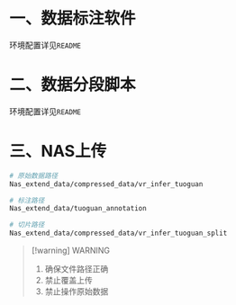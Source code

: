 # 一、数据标注软件

环境配置详见`README`

# 二、数据分段脚本

环境配置详见`README`


# 三、NAS上传

```bash
# 原始数据路径
Nas_extend_data/compressed_data/vr_infer_tuoguan

# 标注路径
Nas_extend_data/tuoguan_annotation

# 切片路径
Nas_extend_data/compressed_data/vr_infer_tuoguan_split

```


> [!warning] WARNING
> 1. 确保文件路径正确
> 2. 禁止覆盖上传
> 3. 禁止操作原始数据
